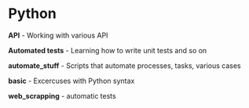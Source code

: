 # Python

**API** - Working with various API

**Automated tests** - Learning how to write unit tests and so on
	
**automate_stuff** - Scripts that automate processes, tasks, various cases
	
**basic** - Excercuses with Python syntax

**web_scrapping** - automatic tests
